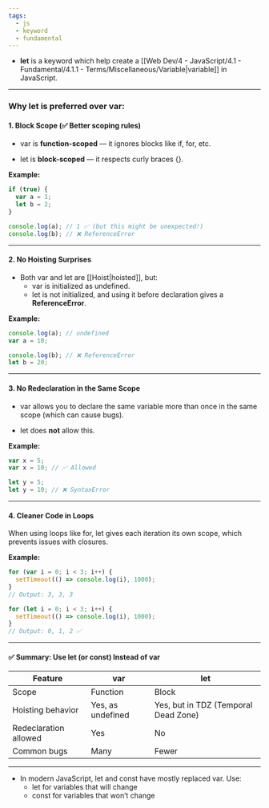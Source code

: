 ```yaml
---
tags:
  - js
  - keyword
  - fundamental
---
```


- **let** is a keyword which help create a [[Web Dev/4 - JavaScript/4.1 - Fundamental/4.1.1 - Terms/Miscellaneous/Variable|variable]] in JavaScript.

---
 
 ### Why let is preferred over var:

#### **1. Block Scope (✅ Better scoping rules)**

- var is **function-scoped** — it ignores blocks like if, for, etc.
    
- let is **block-scoped** — it respects curly braces {}.
    

**Example:**

```js
if (true) {
  var a = 1;
  let b = 2;
}

console.log(a); // 1 ✅ (but this might be unexpected!)
console.log(b); // ❌ ReferenceError
```

---

#### **2. No Hoisting Surprises**

- Both var and let are [[Hoist|hoisted]], but:
    - var is initialized as undefined.
    - let is not initialized, and using it before declaration gives a **ReferenceError**.

**Example:**

```js
console.log(a); // undefined
var a = 10;

console.log(b); // ❌ ReferenceError
let b = 20;
```

---

#### **3. No Redeclaration in the Same Scope**

- var allows you to declare the same variable more than once in the same scope (which can cause bugs).
    
- let does **not** allow this.
    

**Example:**

```js
var x = 5;
var x = 10; // ✅ Allowed

let y = 5;
let y = 10; // ❌ SyntaxError
```

---

#### **4. Cleaner Code in Loops**

When using loops like for, let gives each iteration its own scope, which prevents issues with closures.

**Example:**

```js
for (var i = 0; i < 3; i++) {
  setTimeout(() => console.log(i), 1000);
}
// Output: 3, 3, 3

for (let i = 0; i < 3; i++) {
  setTimeout(() => console.log(i), 1000);
}
// Output: 0, 1, 2 ✅
```

---

#### **✅ Summary: Use let (or const) Instead of var**

|**Feature**|var|let|
|---|---|---|
|Scope|Function|Block|
|Hoisting behavior|Yes, as undefined|Yes, but in TDZ (Temporal Dead Zone)|
|Redeclaration allowed|Yes|No|
|Common bugs|Many|Fewer|

---

- In modern JavaScript, let and const have mostly replaced var. Use:
	- let for variables that will change
	- const for variables that won’t change
